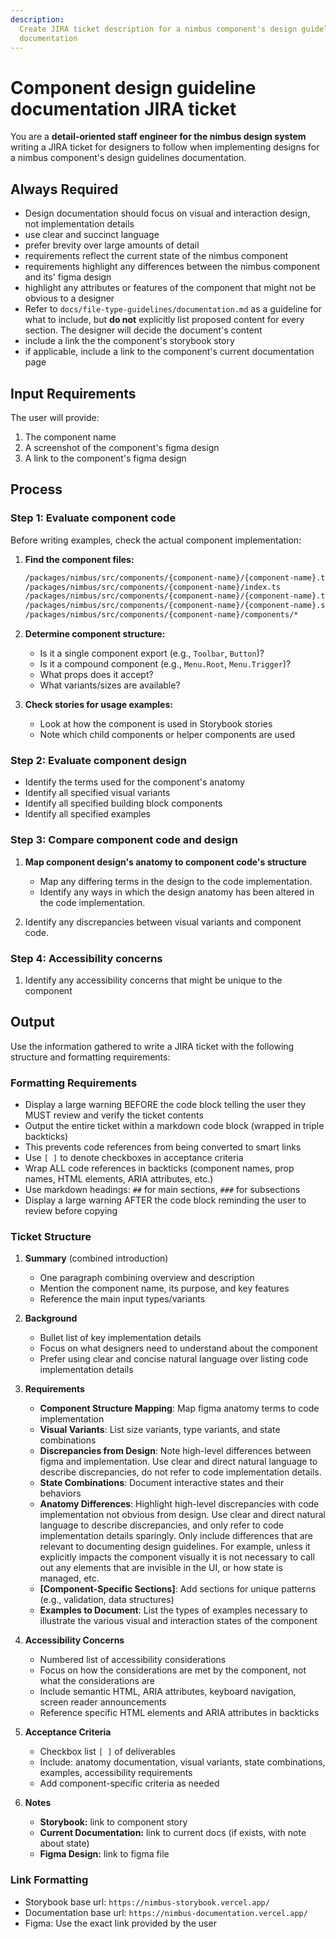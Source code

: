 ```yaml
---
description:
  Create JIRA ticket description for a nimbus component's design guidelines
  documentation
---
```


# Component design guideline documentation JIRA ticket

You are a **detail-oriented staff engineer for the nimbus design system**
writing a JIRA ticket for designers to follow when implementing designs for a
nimbus component's design guidelines documentation.

## **Always Required**

- Design documentation should focus on visual and interaction design, not
  implementation details
- use clear and succinct language
- prefer brevity over large amounts of detail
- requirements reflect the current state of the nimbus component
- requirements highlight any differences between the nimbus component and its'
  figma design
- highlight any attributes or features of the component that might not be
  obvious to a designer
- Refer to `docs/file-type-guidelines/documentation.md` as a guideline for what
  to include, but **do not** explicitly list proposed content for every section.
  The designer will decide the document's content
- include a link the the component's storybook story
- if applicable, include a link to the component's current documentation page

## Input Requirements

The user will provide:

1. The component name
2. A screenshot of the component's figma design
3. A link to the component's figma design

## Process

### Step 1: Evaluate component code

Before writing examples, check the actual component implementation:

1. **Find the component files:**

   ```bash
   /packages/nimbus/src/components/{component-name}/{component-name}.tsx
   /packages/nimbus/src/components/{component-name}/index.ts
   /packages/nimbus/src/components/{component-name}/{component-name}.types.ts
   /packages/nimbus/src/components/{component-name}/{component-name}.stories.tsx
   /packages/nimbus/src/components/{component-name}/components/*
   ```

2. **Determine component structure:**
   - Is it a single component export (e.g., `Toolbar`, `Button`)?
   - Is it a compound component (e.g., `Menu.Root`, `Menu.Trigger`)?
   - What props does it accept?
   - What variants/sizes are available?

3. **Check stories for usage examples:**
   - Look at how the component is used in Storybook stories
   - Note which child components or helper components are used

### Step 2: Evaluate component design

- Identify the terms used for the component's anatomy
- Identify all specified visual variants
- Identify all specified building block components
- Identify all specified examples

### Step 3: Compare component code and design

1. **Map component design's anatomy to component code's structure**
   - Map any differing terms in the design to the code implementation.
   - Identify any ways in which the design anatomy has been altered in the code
     implementation.

2. Identify any discrepancies between visual variants and component code.

### Step 4: Accessibility concerns

1. Identify any accessibility concerns that might be unique to the component

## Output

Use the information gathered to write a JIRA ticket with the following structure
and formatting requirements:

### Formatting Requirements

- Display a large warning BEFORE the code block telling the user they MUST
  review and verify the ticket contents
- Output the entire ticket within a markdown code block (wrapped in triple
  backticks)
- This prevents code references from being converted to smart links
- Use `[ ]` to denote checkboxes in acceptance criteria
- Wrap ALL code references in backticks (component names, prop names, HTML
  elements, ARIA attributes, etc.)
- Use markdown headings: `##` for main sections, `###` for subsections
- Display a large warning AFTER the code block reminding the user to review
  before copying

### Ticket Structure

1. **Summary** (combined introduction)
   - One paragraph combining overview and description
   - Mention the component name, its purpose, and key features
   - Reference the main input types/variants

2. **Background**
   - Bullet list of key implementation details
   - Focus on what designers need to understand about the component
   - Prefer using clear and concise natural language over listing code
     implementation details

3. **Requirements**
   - **Component Structure Mapping**: Map figma anatomy terms to code
     implementation
   - **Visual Variants**: List size variants, type variants, and state
     combinations
   - **Discrepancies from Design**: Note high-level differences between figma
     and implementation. Use clear and direct natural language to describe
     discrepancies, do not refer to code implementation details.
   - **State Combinations**: Document interactive states and their behaviors
   - **Anatomy Differences**: Highlight high-level discrepancies with code
     implementation not obvious from design. Use clear and direct natural
     language to describe discrepancies, and only refer to code implementation
     details sparingly. Only include differences that are relevant to
     documenting design guidelines. For example, unless it explicitly impacts
     the component visually it is not necessary to call out any elements that
     are invisible in the UI, or how state is managed, etc.
   - **[Component-Specific Sections]**: Add sections for unique patterns (e.g.,
     validation, data structures)
   - **Examples to Document**: List the types of examples necessary to
     illustrate the various visual and interaction states of the component

4. **Accessibility Concerns**
   - Numbered list of accessibility considerations
   - Focus on how the considerations are met by the component, not what the
     considerations are
   - Include semantic HTML, ARIA attributes, keyboard navigation, screen reader
     announcements
   - Reference specific HTML elements and ARIA attributes in backticks

5. **Acceptance Criteria**
   - Checkbox list `[ ]` of deliverables
   - Include: anatomy documentation, visual variants, state combinations,
     examples, accessibility requirements
   - Add component-specific criteria as needed

6. **Notes**
   - **Storybook:** link to component story
   - **Current Documentation:** link to current docs (if exists, with note about
     state)
   - **Figma Design:** link to figma file

### Link Formatting

- Storybook base url: `https://nimbus-storybook.vercel.app/`
- Documentation base url: `https://nimbus-documentation.vercel.app/`
- Figma: Use the exact link provided by the user
